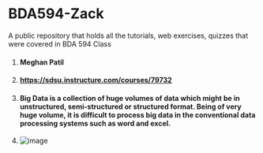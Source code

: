 # BDA594-Zack
A public repository that holds all the tutorials, web exercises, quizzes that were covered in BDA 594 Class

1. #### Meghan Patil
2. #### https://sdsu.instructure.com/courses/79732 
3. #### Big Data is a collection of huge volumes of data which might be in unstructured, semi-structured or structured format. Being of very huge volume, it is difficult to process big data in the conventional data processing systems such as word and excel.
4. ![image](https://user-images.githubusercontent.com/89711709/131726029-b8eb7a20-3d3e-4df3-b157-408910adcb7a.png)

